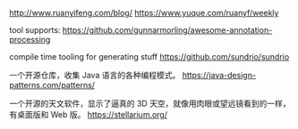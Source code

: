http://www.ruanyifeng.com/blog/
https://www.yuque.com/ruanyf/weekly

tool supports:
https://github.com/gunnarmorling/awesome-annotation-processing

compile time tooling for generating stuff
https://github.com/sundrio/sundrio

一个开源仓库，收集 Java 语言的各种编程模式。
https://java-design-patterns.com/patterns/

一个开源的天文软件，显示了逼真的 3D 天空，就像用肉眼或望远镜看到的一样，有桌面版和 Web 版。
https://stellarium.org/